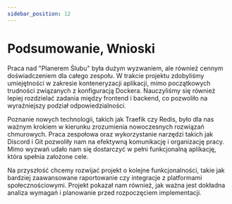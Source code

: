 ```yaml
---
sidebar_position: 12
---
```

# Podsumowanie, Wnioski

Praca nad "Planerem Ślubu" była dużym wyzwaniem, ale również cennym doświadczeniem dla całego zespołu. W trakcie projektu zdobyliśmy umiejętności w zakresie konteneryzacji aplikacji, mimo początkowych trudności związanych z konfiguracją Dockera. Nauczyliśmy się również lepiej rozdzielać zadania między frontend i backend, co pozwoliło na wyraźniejszy podział odpowiedzialności.

Poznanie nowych technologii, takich jak Traefik czy Redis, było dla nas ważnym krokiem w kierunku zrozumienia nowoczesnych rozwiązań chmurowych. Praca zespołowa oraz wykorzystanie narzędzi takich jak Discord i Git pozwoliły nam na efektywną komunikację i organizację pracy. Mimo wyzwań udało nam się dostarczyć w pełni funkcjonalną aplikację, która spełnia założone cele.

Na przyszłość chcemy rozwijać projekt o kolejne funkcjonalności, takie jak bardziej zaawansowane raportowanie czy integracje z platformami społecznościowymi. Projekt pokazał nam również, jak ważna jest dokładna analiza wymagań i planowanie przed rozpoczęciem implementacji.
